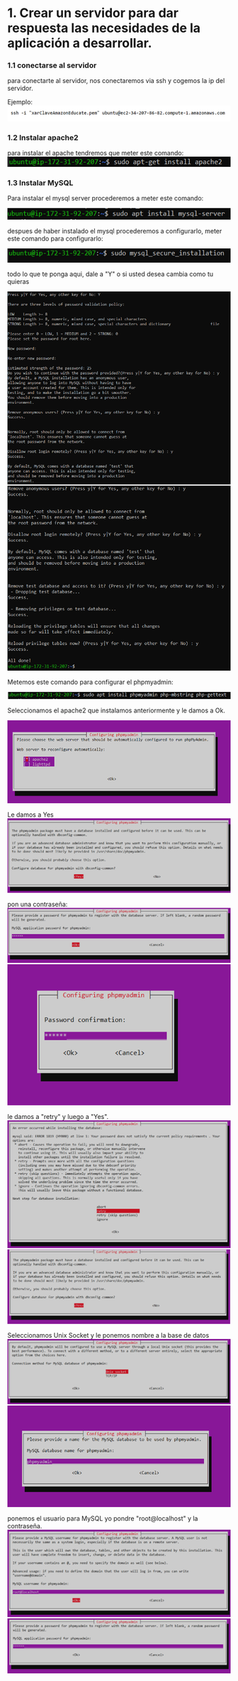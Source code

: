 # 1. Crear un servidor para dar respuesta las necesidades de la aplicación a desarrollar.

### 1.1 conectarse al servidor

para conectarte al servidor, nos conectaremos via ssh y cogemos la ip del servidor.

Ejemplo:
![](fotos/ssh1.PNG)

### 1.2 Instalar apache2
para instalar el apache tendremos que meter este comando:
![](fotos/apache2.PNG)


### 1.3 Instalar MySQL
Para instalar el mysql server procederemos a meter este comando:

![](fotos/Captura1.PNG)
 
 despues de haber instalado el mysql procederemos a configurarlo,
 meter este comando para configurarlo:

![](fotos/Captura2.PNG)

todo lo que te ponga aqui, dale a "Y"  o si usted desea cambia como tu quieras

![](fotos/Captura3.PNG)
![](fotos/Captura4.PNG)

Metemos este comando para configurar el phpmyadmin:

![](fotos/Captura5.PNG)

Seleccionamos el apache2 que instalamos anteriormente y le damos a Ok.

![](fotos/Captura6.PNG)

Le damos a Yes
![](fotos/Captura7.PNG)

pon una contraseña:
![](fotos/Captura8.PNG)
![](fotos/Captura9.PNG)

le damos a "retry" y luego a "Yes".
![](fotos/Captura10.PNG)
![](fotos/Captura11.PNG)

Seleccionamos Unix Socket y le ponemos nombre a la base de datos
![](fotos/Captura12.PNG)
![](fotos/Captura13.PNG)

ponemos el usuario para MySQL yo pondre "root@localhost" y la contraseña.
![](fotos/Captura14.PNG)
![](fotos/Captura15.PNG)


